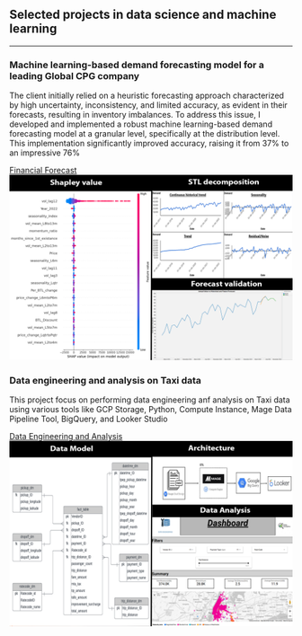 ## Selected projects in data science and machine learning

---

### Machine learning-based demand forecasting model for a leading Global CPG company
The client initially relied on a heuristic forecasting approach characterized by high uncertainty, inconsistency, and limited accuracy, as evident in their forecasts, resulting in inventory imbalances. To address this issue, I developed and implemented a robust machine learning-based demand forecasting model at a granular level, specifically at the distribution level. This implementation significantly improved accuracy, raising it from 37% to an impressive 76%

[Financial Forecast](/sample_page)
<img src="images/portfolio.png?raw=true"/>

### Data engineering and analysis on Taxi data
This project focus on performing data engineering anf analysis on Taxi data using various tools like GCP Storage, Python, Compute Instance, Mage Data Pipeline Tool, BigQuery, and Looker Studio


[Data Engineering and Analysis ](/[sample_page](https://github.com/Abhisheksinha1830/Data-Engineering-Project-Taxi-data)https://github.com/Abhisheksinha1830/Data-Engineering-Project-Taxi-data)
<img src="portfolio dae project.png?raw=true"/>




